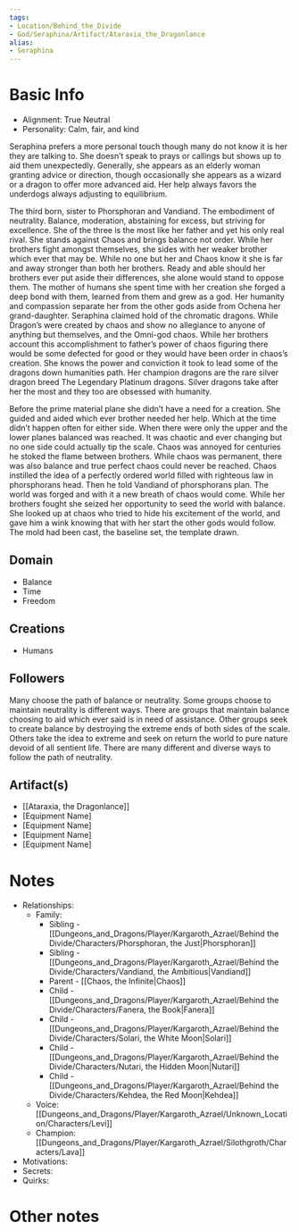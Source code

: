 ```yaml
---
tags:
- Location/Behind_the_Divide
- God/Seraphina/Artifact/Ataraxia_the_Dragonlance
alias:
- Seraphina
---
```


# Basic Info
- Alignment: True Neutral
- Personality: Calm, fair, and kind

Seraphina prefers a more personal touch though many do not know it is her they are talking to. She doesn’t speak to prays or callings but shows up to aid them unexpectedly. Generally, she appears as an elderly woman granting advice or direction, though occasionally she appears as a wizard or a dragon to offer more advanced aid. Her help always favors the underdogs always adjusting to equilibrium. 

The third born, sister to Phorsphoran and Vandiand. The embodiment of neutrality. Balance, moderation, abstaining for excess, but striving for excellence. She of the three is the most like her father and yet his only real rival. She stands against Chaos and brings balance not order. While her brothers fight amongst themselves, she sides with her weaker brother which ever that may be. While no one but her and Chaos know it she is far and away stronger than both her brothers. Ready and able should her brothers ever put aside their differences, she alone would stand to oppose them. The mother of humans she spent time with her creation she forged a deep bond with them, learned from them and grew as a god. Her humanity and compassion separate her from the other gods aside from Ochena her grand-daughter. Seraphina claimed hold of the chromatic dragons. While Dragon’s were created by chaos and show no allegiance to anyone of anything but themselves, and the Omni-god chaos. While her brothers account this accomplishment to father’s power of chaos figuring there would be some defected for good or they would have been order in chaos’s creation. She knows the power and conviction it took to lead some of the dragons down humanities path. Her champion dragons are the rare silver dragon breed The Legendary Platinum dragons. Silver dragons take after her the most and they too are obsessed with humanity.

Before the prime material plane she didn’t have a need for a creation. She guided and aided which ever brother needed her help. Which at the time didn’t happen often for either side. When there were only the upper and the lower planes balanced was reached. It was chaotic and ever changing but no one side could actually tip the scale. Chaos was annoyed for centuries he stoked the flame between brothers. While chaos was permanent, there was also balance and true perfect chaos could never be reached. Chaos instilled the idea of a perfectly ordered world filled with righteous law in phorsphorans head. Then he told Vandiand of phorsphorans plan. The world was forged and with it a new breath of chaos would come. While her brothers fought she seized her opportunity to seed the world with balance. She looked up at chaos who tried to hide his excitement of the world, and gave him a wink knowing that with her start the other gods would follow. The mold had been cast, the baseline set, the template drawn.

## Domain
- Balance
- Time
- Freedom


## Creations
- Humans


## Followers
Many choose the path of balance or neutrality. Some groups choose to maintain neutrality is different ways. There are groups that maintain balance choosing to aid which ever said is in need of assistance. Other groups seek to create balance by destroying the extreme ends of both sides of the scale. Others take the idea to extreme and seek on return the world to pure nature devoid of all sentient life. There are many different and diverse ways to follow the path of neutrality.

## Artifact(s)
- [[Ataraxia, the Dragonlance]]
- [Equipment Name]
- [Equipment Name]
- [Equipment Name]
- [Equipment Name]

# Notes
- Relationships: 
	- Family:
		- Sibling - [[Dungeons_and_Dragons/Player/Kargaroth_Azrael/Behind the Divide/Characters/Phorsphoran, the Just|Phorsphoran]]
		- Sibling - [[Dungeons_and_Dragons/Player/Kargaroth_Azrael/Behind the Divide/Characters/Vandiand, the Ambitious|Vandiand]]
		- Parent - [[Chaos, the Infinite|Chaos]]
		- Child - [[Dungeons_and_Dragons/Player/Kargaroth_Azrael/Behind the Divide/Characters/Fanera, the Book|Fanera]]
		- Child - [[Dungeons_and_Dragons/Player/Kargaroth_Azrael/Behind the Divide/Characters/Solari, the White Moon|Solari]]
		- Child - [[Dungeons_and_Dragons/Player/Kargaroth_Azrael/Behind the Divide/Characters/Nutari, the Hidden Moon|Nutari]]
		- Child - [[Dungeons_and_Dragons/Player/Kargaroth_Azrael/Behind the Divide/Characters/Kehdea, the Red Moon|Kehdea]]
	- Voice: [[Dungeons_and_Dragons/Player/Kargaroth_Azrael/Unknown_Location/Characters/Levi]]
	- Champion: [[Dungeons_and_Dragons/Player/Kargaroth_Azrael/Silothgroth/Characters/Lava]]
- Motivations: 
- Secrets: 
- Quirks: 

# Other notes
